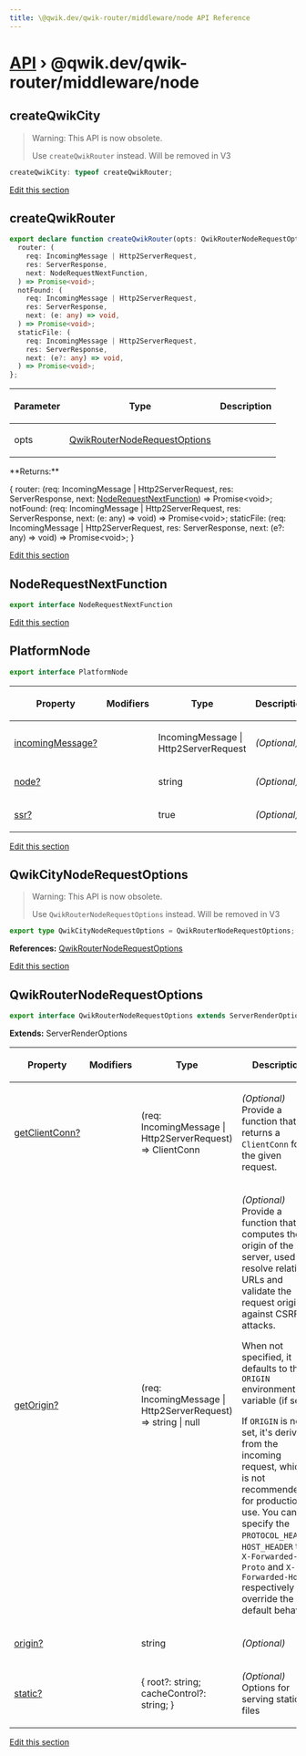 ```yaml
---
title: \@qwik.dev/qwik-router/middleware/node API Reference
---
```


# [API](/api) &rsaquo; @qwik.dev/qwik-router/middleware/node

## createQwikCity

> Warning: This API is now obsolete.
>
> Use `createQwikRouter` instead. Will be removed in V3

```typescript
createQwikCity: typeof createQwikRouter;
```

[Edit this section](https://github.com/QwikDev/qwik/tree/main/packages/qwik-router/src/middleware/node/index.ts)

## createQwikRouter

```typescript
export declare function createQwikRouter(opts: QwikRouterNodeRequestOptions): {
  router: (
    req: IncomingMessage | Http2ServerRequest,
    res: ServerResponse,
    next: NodeRequestNextFunction,
  ) => Promise<void>;
  notFound: (
    req: IncomingMessage | Http2ServerRequest,
    res: ServerResponse,
    next: (e: any) => void,
  ) => Promise<void>;
  staticFile: (
    req: IncomingMessage | Http2ServerRequest,
    res: ServerResponse,
    next: (e?: any) => void,
  ) => Promise<void>;
};
```

<table><thead><tr><th>

Parameter

</th><th>

Type

</th><th>

Description

</th></tr></thead>
<tbody><tr><td>

opts

</td><td>

[QwikRouterNodeRequestOptions](#qwikrouternoderequestoptions)

</td><td>

</td></tr>
</tbody></table>
**Returns:**

{ router: (req: IncomingMessage \| Http2ServerRequest, res: ServerResponse, next: [NodeRequestNextFunction](#noderequestnextfunction)) =&gt; Promise&lt;void&gt;; notFound: (req: IncomingMessage \| Http2ServerRequest, res: ServerResponse, next: (e: any) =&gt; void) =&gt; Promise&lt;void&gt;; staticFile: (req: IncomingMessage \| Http2ServerRequest, res: ServerResponse, next: (e?: any) =&gt; void) =&gt; Promise&lt;void&gt;; }

[Edit this section](https://github.com/QwikDev/qwik/tree/main/packages/qwik-router/src/middleware/node/index.ts)

## NodeRequestNextFunction

```typescript
export interface NodeRequestNextFunction
```

[Edit this section](https://github.com/QwikDev/qwik/tree/main/packages/qwik-router/src/middleware/node/index.ts)

## PlatformNode

```typescript
export interface PlatformNode
```

<table><thead><tr><th>

Property

</th><th>

Modifiers

</th><th>

Type

</th><th>

Description

</th></tr></thead>
<tbody><tr><td>

[incomingMessage?](./router.platformnode.incomingmessage.md)

</td><td>

</td><td>

IncomingMessage \| Http2ServerRequest

</td><td>

_(Optional)_

</td></tr>
<tr><td>

[node?](./router.platformnode.node.md)

</td><td>

</td><td>

string

</td><td>

_(Optional)_

</td></tr>
<tr><td>

[ssr?](./router.platformnode.ssr.md)

</td><td>

</td><td>

true

</td><td>

_(Optional)_

</td></tr>
</tbody></table>

[Edit this section](https://github.com/QwikDev/qwik/tree/main/packages/qwik-router/src/middleware/node/index.ts)

## QwikCityNodeRequestOptions

> Warning: This API is now obsolete.
>
> Use `QwikRouterNodeRequestOptions` instead. Will be removed in V3

```typescript
export type QwikCityNodeRequestOptions = QwikRouterNodeRequestOptions;
```

**References:** [QwikRouterNodeRequestOptions](#qwikrouternoderequestoptions)

[Edit this section](https://github.com/QwikDev/qwik/tree/main/packages/qwik-router/src/middleware/node/index.ts)

## QwikRouterNodeRequestOptions

```typescript
export interface QwikRouterNodeRequestOptions extends ServerRenderOptions
```

**Extends:** ServerRenderOptions

<table><thead><tr><th>

Property

</th><th>

Modifiers

</th><th>

Type

</th><th>

Description

</th></tr></thead>
<tbody><tr><td>

[getClientConn?](./router.qwikrouternoderequestoptions.getclientconn.md)

</td><td>

</td><td>

(req: IncomingMessage \| Http2ServerRequest) =&gt; ClientConn

</td><td>

_(Optional)_ Provide a function that returns a `ClientConn` for the given request.

</td></tr>
<tr><td>

[getOrigin?](./router.qwikrouternoderequestoptions.getorigin.md)

</td><td>

</td><td>

(req: IncomingMessage \| Http2ServerRequest) =&gt; string \| null

</td><td>

_(Optional)_ Provide a function that computes the origin of the server, used to resolve relative URLs and validate the request origin against CSRF attacks.

When not specified, it defaults to the `ORIGIN` environment variable (if set).

If `ORIGIN` is not set, it's derived from the incoming request, which is not recommended for production use. You can specify the `PROTOCOL_HEADER`, `HOST_HEADER` to `X-Forwarded-Proto` and `X-Forwarded-Host` respectively to override the default behavior.

</td></tr>
<tr><td>

[origin?](./router.qwikrouternoderequestoptions.origin.md)

</td><td>

</td><td>

string

</td><td>

_(Optional)_

</td></tr>
<tr><td>

[static?](./router.qwikrouternoderequestoptions.static.md)

</td><td>

</td><td>

{ root?: string; cacheControl?: string; }

</td><td>

_(Optional)_ Options for serving static files

</td></tr>
</tbody></table>

[Edit this section](https://github.com/QwikDev/qwik/tree/main/packages/qwik-router/src/middleware/node/index.ts)
